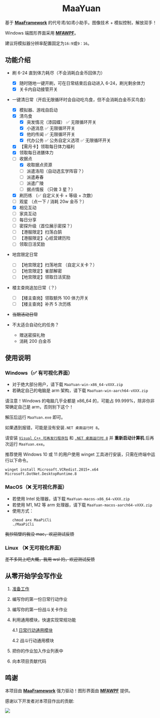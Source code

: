 <!-- markdownlint-disable MD033 MD041 -->

<div align="center">

# MaaYuan

</div>

基于 **[MaaFramework](https://github.com/MaaXYZ/MaaFramework)** 的代号鸢/如鸢小助手。图像技术 + 模拟控制，解放双手！

Windows 端图形界面采用 **[MFAWPF](https://github.com/SweetSmellFox/MFAWPF)**。

建议将模拟器分辨率配置固定为`16:9`或`9：16`。

## 功能介绍

- 刷 6-24 直到体力耗尽（不会消耗白金币回体力）

  - [x] 随时随地一键开刷，可在日常结束后自动进入 6-24，刷光剩余体力
  - [x] 关卡内自动接管开关

- 一键清日常（开启无限循环时会自动吃鸟食，但不会消耗白金币买鸟食）

  - [x] 模拟器、游戏自启动
  - [x] 清鸟食
    - [x] 突发情况（漆园蝶） ✅ 无限循环开关
    - [x] 小道消息 ✅ 无限循环开关
    - [x] 他的传闻 ✅ 无限循环开关
    - [x] 代办公务 ✅ 公务自定义选项 ✅ 无限循环开关
  - [x] 【需月卡】领取每日体力福利
  - [x] 领取每日进膳体力
  - [ ] 收据点
    - [x] 收取据点资源
    - [ ] 派遣洛阳（自动选玄学阵容？）
    - [ ] 派遣寿春
    - [ ] 派遣广陵
    - [ ] 据点情报 （只做 3 星？）
  - [x] 刷历练 （✅ 自定义关卡 + 等级 + 次数）
  - [ ] 观星 （点一下 / 消耗 20w 金币？）
  - [x] 相见互动
  - [ ] 家具互动
  - [ ] 每日分享
  - [ ] 密探升级（首位展示密探？）
  - [ ] 【港服限定】扫荡白鹄
  - [ ] 【港服限定】心纸营建历险
  - [ ] 领取日活奖励

- 地宫限定日常

  - [ ] 【地宫限定】扫荡地宫 （自定义关卡？）
  - [ ] 【地宫限定】雀部解密
  - [ ] 【地宫限定】领取日活奖励

- 楼主查岗追加日常（？）

  - [ ] 【楼主查岗】领取额外 100 体力开关
  - [ ] 【楼主查岗】补齐 5 次历练

- ~~当期活动日常~~

- 不太适合自动化的任务？
  - 赠送密探礼物
  - 消耗 200 白金币

## 使用说明

### Windows（✅ 有可视化界面）

- 对于绝大部分用户，请下载 `MaaYuan-win-x86_64-vXXX.zip`
- 若确定自己的电脑是 arm 架构，请下载 `MaaYuan-win-aarch64-vXXX.zip`

请注意！Windows 的电脑几乎全都是 x86_64 的，可能占 99.999%，除非你非常确定自己是 arm，否则别下这个！

解压后运行 `MaaYuan.exe` 即可。

如果遇到报错，可能是没有安装`.NET 桌面运行时 8`。

请安装 [`Visual C++ 可再发行程序包`](https://aka.ms/vs/17/release/vc_redist.x64.exe) 和 [`.NET 桌面运行时 8`](https://aka.ms/vs/17/release/vc_redist.x64.exe) 并 **重新启动计算机** 后再次运行 `MaaYuan.exe`。

推荐使用 Windows 10 或 11 的用户使用 winget 工具进行安装，只需在终端中运行以下命令。

```
winget install Microsoft.VCRedist.2015+.x64 Microsoft.DotNet.DesktopRuntime.8
```

### MacOS（❌ 无可视化界面）

- 若使用 Intel 处理器，请下载 `MaaYuan-macos-x86_64-vXXX.zip`
- 若使用 M1, M2 等 arm 处理器，请下载 `MaaYuan-macos-aarch64-vXXX.zip`
- 使用方式：
  ```
  chmod a+x MaaPiCli
  ./MaaPiCli
  ```

~~我抄隔壁的我没 mac，欢迎测试反馈~~

### Linux （❌ 无可视化界面）

~~差不多同上吧大概，我用 wsl 的，欢迎测试反馈~~

## 从零开始学会写作业

1. [准备工作](./docs/1.1-准备工作.md)
2. 编写你的第一份日常行动作业
3. 编写你的第一份战斗关卡作业
4. 利用通用模块，快速实现常规功能

   4.1 [日常行动通用模块](./docs/4.1-日常行动通用模块.md)

   4.2 战斗行动通用模块

5. 把你的作业加入作业列表中
6. 向本项目贡献代码

## 鸣谢

本项目由 **[MaaFramework](https://github.com/MaaXYZ/MaaFramework)** 强力驱动！图形界面由 **[MFAWPF](https://github.com/SweetSmellFox/MFAWPF)** 提供。

感谢以下开发者对本项目作出的贡献:

<a href="https://github.com/syoius/MaaYuan/graphs/contributors">
  <img src="https://contrib.rocks/image?repo=syoius/MaaYuan&max=1000&columns=15&anon=1" />
</a>
